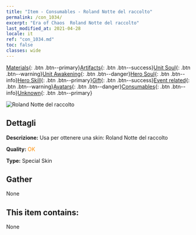 ```yaml
---
title: "Item - Consumables - Roland Notte del raccolto"
permalink: /con_1034/
excerpt: "Era of Chaos  Roland Notte del raccolto"
last_modified_at: 2021-04-28
locale: it
ref: "con_1034.md"
toc: false
classes: wide
---
```

 [Materials](/ItemsIT/){: .btn .btn--primary}[Artifacts](/ItemsIT/Artifacts/){: .btn .btn--success}[Unit Soul](/ItemsIT/UnitSoul/){: .btn .btn--warning}[Unit Awakening](/ItemsIT/UnitAwakening/){: .btn .btn--danger}[Hero Soul](/ItemsIT/HeroSoul/){: .btn .btn--info}[Hero Skill](/ItemsIT/HeroSkill/){: .btn .btn--primary}[Gift](/ItemsIT/Gift/){: .btn .btn--success}[Event related](/ItemsIT/Events/){: .btn .btn--warning}[Avatars](/ItemsIT/Avatars/){: .btn .btn--danger}[Consumables](/ItemsIT/Consumables/){: .btn .btn--info}[Unknown](/ItemsIT/Unknown/){: .btn .btn--primary}

 ![Roland Notte del raccolto](/images/h/h_Roland5.jpg)

## Dettagli
 **Descrizione:** Usa per ottenere una skin: Roland Notte del raccolto

 **Quality:** <span style="color: #FF8C00">OK</span>

 **Type:** Special Skin

## Gather

  None

## This item contains:

  None

